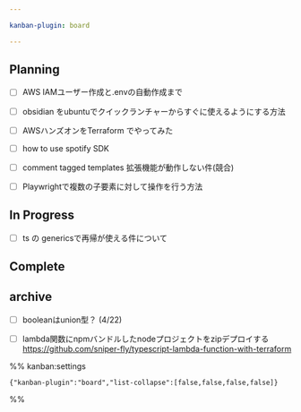 ```yaml
---

kanban-plugin: board

---
```


## Planning

- [ ] AWS IAMユーザー作成と.envの自動作成まで
- [ ] obsidian をubuntuでクイックランチャーからすぐに使えるようにする方法
- [ ] AWSハンズオンをTerraform でやってみた
- [ ] how to use spotify SDK
- [ ] comment tagged templates 拡張機能が動作しない件(競合)
- [ ] Playwrightで複数の子要素に対して操作を行う方法


## In Progress

- [ ] ts の genericsで再帰が使える件について


## Complete



## archive

- [ ] booleanはunion型？ (4/22)
- [ ] lambda関数にnpmバンドルしたnodeプロジェクトをzipデプロイする
	https://github.com/sniper-fly/typescript-lambda-function-with-terraform




%% kanban:settings
```
{"kanban-plugin":"board","list-collapse":[false,false,false,false]}
```
%%
